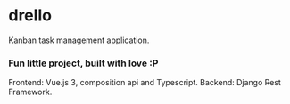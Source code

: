 # drello
Kanban task management application.

### Fun little project, built with love :P 

Frontend: Vue.js 3, composition api and Typescript. 
Backend: Django Rest Framework.
